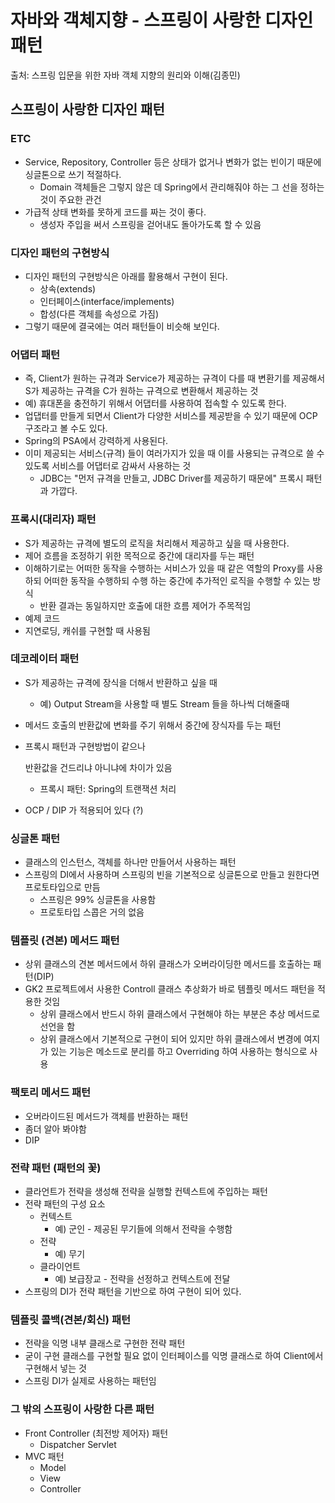 # 자바와 객체지향 - 스프링이 사랑한 디자인 패턴

출처: 스프링 입문을 위한 자바 객체 지향의 원리와 이해(김종민)

## 스프링이 사랑한 디자인 패턴

### ETC

- Service, Repository, Controller 등은 상태가 없거나 변화가 없는 빈이기 때문에 싱글톤으로 쓰기 적절하다.
  - Domain 객체들은 그렇지 않은 데 Spring에서 관리해줘야 하는 그 선을 정하는 것이 주요한 관건
- 가급적 상태 변화를 못하게 코드를 짜는 것이 좋다.
  - 생성자 주입을 써서 스프링을 걷어내도 돌아가도록 할 수 있음

### 디자인 패턴의 구현방식

- 디자인 패턴의 구현방식은 아래를 활용해서 구현이 된다.
  - 상속(extends)
  - 인터페이스(interface/implements)
  - 합성(다른 객체를 속성으로 가짐)
- 그렇기 때문에 결국에는 여러 패턴들이 비슷해 보인다.

### 어댑터 패턴

- 즉, Client가 원하는 규격과 Service가 제공하는 규격이 다를 때 변환기를 제공해서 S가 제공하는 규격을 C가 원하는 규격으로 변환해서 제공하는 것
- 예) 휴대폰을 충전하기 위해서 어댑터를 사용하여 접속할 수 있도록 한다.
- 업댑터를 만들게 되면서 Client가 다양한 서비스를 제공받을 수 있기 때문에 OCP 구조라고 볼 수도 있다.
- Spring의 PSA에서 강력하게 사용된다.
- 이미 제공되는 서비스(규격) 들이 여러가지가 있을 때 이를 사용되는 규격으로 쓸 수 있도록 서비스를 어댑터로 감싸서 사용하는 것
  - JDBC는 "먼저 규격을 만들고, JDBC Driver를 제공하기 때문에" 프록시 패턴과 가깝다.

### 프록시(대리자) 패턴

- S가 제공하는 규격에 별도의 로직을 처리해서 제공하고 싶을 때 사용한다.
- 제어 흐름을 조정하기 위한 목적으로 중간에 대리자를 두는 패턴
- 이해하기로는 어떠한 동작을 수행하는 서비스가 있을 때 같은 역할의 Proxy를 사용하되 어떠한 동작을 수행하되 수행 하는 중간에 추가적인 로직을 수행할 수 있는 방식
  - 반환 결과는 동일하지만 호출에 대한 흐름 제어가 주목적임
- 예제 코드
- 지연로딩, 캐쉬를 구현할 때 사용됨

### 데코레이터 패턴

- S가 제공하는 규격에 장식을 더해서 반환하고 싶을 때

  - 예) Output Stream을 사용할 때 별도 Stream 들을 하나씩 더해줄때

- 메서드 호출의 반환값에 변화를 주기 위해서 중간에 장식자를 두는 패턴

- 프록시 패턴과 구현방법이 같으나 

  반환값을 건드리냐 아니냐에 차이가 있음

  - 프록시 패턴: Spring의 트랜잭션 처리

- OCP / DIP 가 적용되어 있다 (?)

### 싱글톤 패턴

- 클래스의 인스턴스, 객체를 하나만 만들어서 사용하는 패턴
- 스프링의 DI에서 사용하며 스프링의 빈을 기본적으로 싱글톤으로 만들고 원한다면 프로토타입으로 만듬
  - 스프링은 99% 싱글톤을 사용함
  - 프로토타입 스콥은 거의 없음

### 템플릿 (견본) 메서드 패턴

- 상위 클래스의 견본 메서드에서 하위 클래스가 오버라이딩한 메서드를 호출하는 패턴(DIP)
- GK2 프로젝트에서 사용한 Controll 클래스 추상화가 바로 템플릿 메서드 패턴을 적용한 것임
  - 상위 클래스에서 반드시 하위 클래스에서 구현해야 하는 부분은 추상 메서드로 선언을 함
  - 상위 클래스에서 기본적으로 구현이 되어 있지만 하위 클래스에서 변경에 여지가 있는 기능은 메소드로 분리를 하고 Overriding 하여 사용하는 형식으로 사용

### 팩토리 메서드 패턴

- 오버라이드된 메서드가 객체를 반환하는 패턴
- 좀더 알아 봐야함
- DIP

### 전략 패턴 (패턴의 꽃)

- 클라언트가 전략을 생성해 전략을 실행할 컨텍스트에 주입하는 패턴
- 전략 패턴의 구성 요소
  - 컨텍스트
    - 예) 군인 - 제공된 무기들에 의해서 전략을 수행함
  - 전략
    - 예) 무기
  - 클라이언트
    - 예) 보급장교 - 전략을 선정하고 컨텍스트에 전달
- 스프링의 DI가 전략 패턴을 기반으로 하여 구현이 되어 있다.

### 템플릿 콜백(견본/회신) 패턴

- 전략을 익명 내부 클래스로 구현한 전략 패턴
- 굳이 구현 클래스를 구현할 필요 없이 인터페이스를 익명 클래스로 하여 Client에서 구현해서 넣는 것
- 스프링 DI가 실제로 사용하는 패턴임

### 그 밖의 스프링이 사랑한 다른 패턴

- Front Controller (최전방 제어자) 패턴
  - Dispatcher Servlet
- MVC 패턴
  - Model
  - View
  - Controller